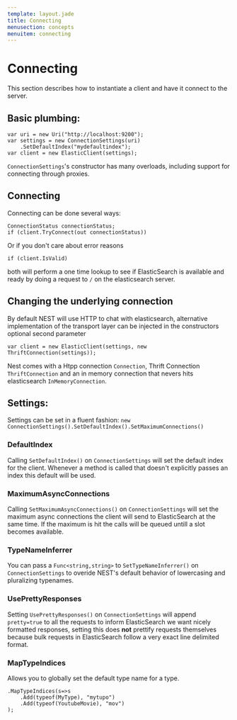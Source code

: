 ```yaml
---
template: layout.jade
title: Connecting
menusection: concepts
menuitem: connecting
---
```



# Connecting
This section describes how to instantiate a client and have it connect to the server.

## Basic plumbing:

	var uri = new Uri("http://localhost:9200");
	var settings = new ConnectionSettings(uri)
		.SetDefaultIndex("mydefaultindex");
	var client = new ElasticClient(settings);

`ConnectionSettings`'s constructor has many overloads, including support for connecting through proxies.

## Connecting

Connecting can be done several ways:

	ConnectionStatus connectionStatus;
	if (client.TryConnect(out connectionStatus))

Or if you don't care about error reasons

	if (client.IsValid)

both will perform a one time lookup to see if ElasticSearch is available and ready by doing a request to `/` on the elasticsearch server. 

## Changing the underlying connection 

By default NEST will use HTTP to chat with elasticsearch, alternative implementation of the transport layer can be injected in the constructors optional second parameter

	var client = new ElasticClient(settings, new ThriftConnection(settings));

Nest comes with a Htpp connection `Connection`, Thrift Connection `ThriftConnection` and an in memory connection that nevers hits elasticsearch `InMemoryConnection`.

## Settings:
Settings can be set in a fluent fashion: `new ConnectionSettings().SetDefaultIndex().SetMaximumConnections()`

### DefaultIndex
Calling `SetDefaultIndex()` on `ConnectionSettings` will set the default index for the client. Whenever a method is called that doesn't explicitly passes an index this default will be used.

### MaximumAsyncConnections
Calling `SetMaximumAsyncConnections()` on `ConnectionSettings` will set the maximum async connections the client will send to ElasticSearch at the same time. If the maximum is hit the calls will be queued untill a slot becomes available.

### TypeNameInferrer
You can pass a `Func<string,string>` to `SetTypeNameInferrer()` on `ConnectionSettings` to overide NEST's default behavior of lowercasing and pluralizing typenames.

### UsePrettyResponses
Setting `UsePrettyResponses()` on `ConnectionSettings` will append `pretty=true` to all the requests to inform ElasticSearch we want nicely formatted responses, setting this does **not** prettify requests themselves because bulk requests in ElasticSearch follow a very exact line delimited format. 

### MapTypeIndices
Allows you to globally set the default type name for a type.

    .MapTypeIndices(s=>s
        .Add(typeof(MyType), "mytupo")
        .Add(typeof(YoutubeMovie), "mov")
    );
